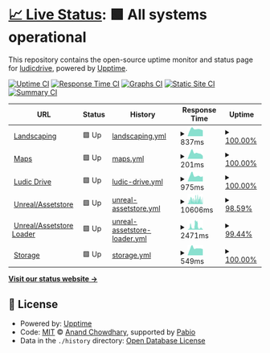 # [📈 Live Status](https://status.ludicdrive.com): <!--live status--> **🟩 All systems operational**

This repository contains the open-source uptime monitor and status page for [ludicdrive](https://status.ludicdrive.com), powered by [Upptime](https://github.com/upptime/upptime).

[![Uptime CI](https://github.com/ludicdrive/uptime-monitor/workflows/Uptime%20CI/badge.svg)](https://github.com/ludicdrive/uptime-monitor/actions?query=workflow%3A%22Uptime+CI%22)
[![Response Time CI](https://github.com/ludicdrive/uptime-monitor/workflows/Response%20Time%20CI/badge.svg)](https://github.com/ludicdrive/uptime-monitor/actions?query=workflow%3A%22Response+Time+CI%22)
[![Graphs CI](https://github.com/ludicdrive/uptime-monitor/workflows/Graphs%20CI/badge.svg)](https://github.com/ludicdrive/uptime-monitor/actions?query=workflow%3A%22Graphs+CI%22)
[![Static Site CI](https://github.com/ludicdrive/uptime-monitor/workflows/Static%20Site%20CI/badge.svg)](https://github.com/ludicdrive/uptime-monitor/actions?query=workflow%3A%22Static+Site+CI%22)
[![Summary CI](https://github.com/ludicdrive/uptime-monitor/workflows/Summary%20CI/badge.svg)](https://github.com/ludicdrive/uptime-monitor/actions?query=workflow%3A%22Summary+CI%22)

<!--start: status pages-->
<!-- This summary is generated by Upptime (https://github.com/upptime/upptime) -->
<!-- Do not edit this manually, your changes will be overwritten -->
<!-- prettier-ignore -->
| URL | Status | History | Response Time | Uptime |
| --- | ------ | ------- | ------------- | ------ |
| <img alt="" src="https://icons.duckduckgo.com/ip3/landscaping.ludicdrive.com.ico" height="13"> [Landscaping](https://landscaping.ludicdrive.com) | 🟩 Up | [landscaping.yml](https://github.com/ludicdrive/uptime-monitor/commits/HEAD/history/landscaping.yml) | <details><summary><img alt="Response time graph" src="./graphs/landscaping/response-time-week.png" height="20"> 837ms</summary><br><a href="https://status.ludicdrive.com/history/landscaping"><img alt="Response time 1027" src="https://img.shields.io/endpoint?url=https%3A%2F%2Fraw.githubusercontent.com%2Fludicdrive%2Fuptime-monitor%2FHEAD%2Fapi%2Flandscaping%2Fresponse-time.json"></a><br><a href="https://status.ludicdrive.com/history/landscaping"><img alt="24-hour response time 860" src="https://img.shields.io/endpoint?url=https%3A%2F%2Fraw.githubusercontent.com%2Fludicdrive%2Fuptime-monitor%2FHEAD%2Fapi%2Flandscaping%2Fresponse-time-day.json"></a><br><a href="https://status.ludicdrive.com/history/landscaping"><img alt="7-day response time 837" src="https://img.shields.io/endpoint?url=https%3A%2F%2Fraw.githubusercontent.com%2Fludicdrive%2Fuptime-monitor%2FHEAD%2Fapi%2Flandscaping%2Fresponse-time-week.json"></a><br><a href="https://status.ludicdrive.com/history/landscaping"><img alt="30-day response time 896" src="https://img.shields.io/endpoint?url=https%3A%2F%2Fraw.githubusercontent.com%2Fludicdrive%2Fuptime-monitor%2FHEAD%2Fapi%2Flandscaping%2Fresponse-time-month.json"></a><br><a href="https://status.ludicdrive.com/history/landscaping"><img alt="1-year response time 1027" src="https://img.shields.io/endpoint?url=https%3A%2F%2Fraw.githubusercontent.com%2Fludicdrive%2Fuptime-monitor%2FHEAD%2Fapi%2Flandscaping%2Fresponse-time-year.json"></a></details> | <details><summary><a href="https://status.ludicdrive.com/history/landscaping">100.00%</a></summary><a href="https://status.ludicdrive.com/history/landscaping"><img alt="All-time uptime 99.96%" src="https://img.shields.io/endpoint?url=https%3A%2F%2Fraw.githubusercontent.com%2Fludicdrive%2Fuptime-monitor%2FHEAD%2Fapi%2Flandscaping%2Fuptime.json"></a><br><a href="https://status.ludicdrive.com/history/landscaping"><img alt="24-hour uptime 100.00%" src="https://img.shields.io/endpoint?url=https%3A%2F%2Fraw.githubusercontent.com%2Fludicdrive%2Fuptime-monitor%2FHEAD%2Fapi%2Flandscaping%2Fuptime-day.json"></a><br><a href="https://status.ludicdrive.com/history/landscaping"><img alt="7-day uptime 100.00%" src="https://img.shields.io/endpoint?url=https%3A%2F%2Fraw.githubusercontent.com%2Fludicdrive%2Fuptime-monitor%2FHEAD%2Fapi%2Flandscaping%2Fuptime-week.json"></a><br><a href="https://status.ludicdrive.com/history/landscaping"><img alt="30-day uptime 100.00%" src="https://img.shields.io/endpoint?url=https%3A%2F%2Fraw.githubusercontent.com%2Fludicdrive%2Fuptime-monitor%2FHEAD%2Fapi%2Flandscaping%2Fuptime-month.json"></a><br><a href="https://status.ludicdrive.com/history/landscaping"><img alt="1-year uptime 99.96%" src="https://img.shields.io/endpoint?url=https%3A%2F%2Fraw.githubusercontent.com%2Fludicdrive%2Fuptime-monitor%2FHEAD%2Fapi%2Flandscaping%2Fuptime-year.json"></a></details>
| <img alt="" src="https://icons.duckduckgo.com/ip3/landscaping.ludicdrive.com.ico" height="13"> [Maps](https://maps.ludicdrive.com) | 🟩 Up | [maps.yml](https://github.com/ludicdrive/uptime-monitor/commits/HEAD/history/maps.yml) | <details><summary><img alt="Response time graph" src="./graphs/maps/response-time-week.png" height="20"> 201ms</summary><br><a href="https://status.ludicdrive.com/history/maps"><img alt="Response time 315" src="https://img.shields.io/endpoint?url=https%3A%2F%2Fraw.githubusercontent.com%2Fludicdrive%2Fuptime-monitor%2FHEAD%2Fapi%2Fmaps%2Fresponse-time.json"></a><br><a href="https://status.ludicdrive.com/history/maps"><img alt="24-hour response time 347" src="https://img.shields.io/endpoint?url=https%3A%2F%2Fraw.githubusercontent.com%2Fludicdrive%2Fuptime-monitor%2FHEAD%2Fapi%2Fmaps%2Fresponse-time-day.json"></a><br><a href="https://status.ludicdrive.com/history/maps"><img alt="7-day response time 201" src="https://img.shields.io/endpoint?url=https%3A%2F%2Fraw.githubusercontent.com%2Fludicdrive%2Fuptime-monitor%2FHEAD%2Fapi%2Fmaps%2Fresponse-time-week.json"></a><br><a href="https://status.ludicdrive.com/history/maps"><img alt="30-day response time 195" src="https://img.shields.io/endpoint?url=https%3A%2F%2Fraw.githubusercontent.com%2Fludicdrive%2Fuptime-monitor%2FHEAD%2Fapi%2Fmaps%2Fresponse-time-month.json"></a><br><a href="https://status.ludicdrive.com/history/maps"><img alt="1-year response time 315" src="https://img.shields.io/endpoint?url=https%3A%2F%2Fraw.githubusercontent.com%2Fludicdrive%2Fuptime-monitor%2FHEAD%2Fapi%2Fmaps%2Fresponse-time-year.json"></a></details> | <details><summary><a href="https://status.ludicdrive.com/history/maps">100.00%</a></summary><a href="https://status.ludicdrive.com/history/maps"><img alt="All-time uptime 100.00%" src="https://img.shields.io/endpoint?url=https%3A%2F%2Fraw.githubusercontent.com%2Fludicdrive%2Fuptime-monitor%2FHEAD%2Fapi%2Fmaps%2Fuptime.json"></a><br><a href="https://status.ludicdrive.com/history/maps"><img alt="24-hour uptime 100.00%" src="https://img.shields.io/endpoint?url=https%3A%2F%2Fraw.githubusercontent.com%2Fludicdrive%2Fuptime-monitor%2FHEAD%2Fapi%2Fmaps%2Fuptime-day.json"></a><br><a href="https://status.ludicdrive.com/history/maps"><img alt="7-day uptime 100.00%" src="https://img.shields.io/endpoint?url=https%3A%2F%2Fraw.githubusercontent.com%2Fludicdrive%2Fuptime-monitor%2FHEAD%2Fapi%2Fmaps%2Fuptime-week.json"></a><br><a href="https://status.ludicdrive.com/history/maps"><img alt="30-day uptime 100.00%" src="https://img.shields.io/endpoint?url=https%3A%2F%2Fraw.githubusercontent.com%2Fludicdrive%2Fuptime-monitor%2FHEAD%2Fapi%2Fmaps%2Fuptime-month.json"></a><br><a href="https://status.ludicdrive.com/history/maps"><img alt="1-year uptime 100.00%" src="https://img.shields.io/endpoint?url=https%3A%2F%2Fraw.githubusercontent.com%2Fludicdrive%2Fuptime-monitor%2FHEAD%2Fapi%2Fmaps%2Fuptime-year.json"></a></details>
| <img alt="" src="https://icons.duckduckgo.com/ip3/ludicdrive.com.ico" height="13"> [Ludic Drive](https://ludicdrive.com) | 🟩 Up | [ludic-drive.yml](https://github.com/ludicdrive/uptime-monitor/commits/HEAD/history/ludic-drive.yml) | <details><summary><img alt="Response time graph" src="./graphs/ludic-drive/response-time-week.png" height="20"> 975ms</summary><br><a href="https://status.ludicdrive.com/history/ludic-drive"><img alt="Response time 1276" src="https://img.shields.io/endpoint?url=https%3A%2F%2Fraw.githubusercontent.com%2Fludicdrive%2Fuptime-monitor%2FHEAD%2Fapi%2Fludic-drive%2Fresponse-time.json"></a><br><a href="https://status.ludicdrive.com/history/ludic-drive"><img alt="24-hour response time 915" src="https://img.shields.io/endpoint?url=https%3A%2F%2Fraw.githubusercontent.com%2Fludicdrive%2Fuptime-monitor%2FHEAD%2Fapi%2Fludic-drive%2Fresponse-time-day.json"></a><br><a href="https://status.ludicdrive.com/history/ludic-drive"><img alt="7-day response time 975" src="https://img.shields.io/endpoint?url=https%3A%2F%2Fraw.githubusercontent.com%2Fludicdrive%2Fuptime-monitor%2FHEAD%2Fapi%2Fludic-drive%2Fresponse-time-week.json"></a><br><a href="https://status.ludicdrive.com/history/ludic-drive"><img alt="30-day response time 1218" src="https://img.shields.io/endpoint?url=https%3A%2F%2Fraw.githubusercontent.com%2Fludicdrive%2Fuptime-monitor%2FHEAD%2Fapi%2Fludic-drive%2Fresponse-time-month.json"></a><br><a href="https://status.ludicdrive.com/history/ludic-drive"><img alt="1-year response time 1276" src="https://img.shields.io/endpoint?url=https%3A%2F%2Fraw.githubusercontent.com%2Fludicdrive%2Fuptime-monitor%2FHEAD%2Fapi%2Fludic-drive%2Fresponse-time-year.json"></a></details> | <details><summary><a href="https://status.ludicdrive.com/history/ludic-drive">100.00%</a></summary><a href="https://status.ludicdrive.com/history/ludic-drive"><img alt="All-time uptime 99.97%" src="https://img.shields.io/endpoint?url=https%3A%2F%2Fraw.githubusercontent.com%2Fludicdrive%2Fuptime-monitor%2FHEAD%2Fapi%2Fludic-drive%2Fuptime.json"></a><br><a href="https://status.ludicdrive.com/history/ludic-drive"><img alt="24-hour uptime 100.00%" src="https://img.shields.io/endpoint?url=https%3A%2F%2Fraw.githubusercontent.com%2Fludicdrive%2Fuptime-monitor%2FHEAD%2Fapi%2Fludic-drive%2Fuptime-day.json"></a><br><a href="https://status.ludicdrive.com/history/ludic-drive"><img alt="7-day uptime 100.00%" src="https://img.shields.io/endpoint?url=https%3A%2F%2Fraw.githubusercontent.com%2Fludicdrive%2Fuptime-monitor%2FHEAD%2Fapi%2Fludic-drive%2Fuptime-week.json"></a><br><a href="https://status.ludicdrive.com/history/ludic-drive"><img alt="30-day uptime 100.00%" src="https://img.shields.io/endpoint?url=https%3A%2F%2Fraw.githubusercontent.com%2Fludicdrive%2Fuptime-monitor%2FHEAD%2Fapi%2Fludic-drive%2Fuptime-month.json"></a><br><a href="https://status.ludicdrive.com/history/ludic-drive"><img alt="1-year uptime 99.97%" src="https://img.shields.io/endpoint?url=https%3A%2F%2Fraw.githubusercontent.com%2Fludicdrive%2Fuptime-monitor%2FHEAD%2Fapi%2Fludic-drive%2Fuptime-year.json"></a></details>
| <img alt="" src="https://unrealassetstore.com/wp-content/uploads/2024/02/Square150x150Logo.png" height="13"> [Unreal/Assetstore](https://unrealassetstore.com) | 🟩 Up | [unreal-assetstore.yml](https://github.com/ludicdrive/uptime-monitor/commits/HEAD/history/unreal-assetstore.yml) | <details><summary><img alt="Response time graph" src="./graphs/unreal-assetstore/response-time-week.png" height="20"> 10606ms</summary><br><a href="https://status.ludicdrive.com/history/unreal-assetstore"><img alt="Response time 4330" src="https://img.shields.io/endpoint?url=https%3A%2F%2Fraw.githubusercontent.com%2Fludicdrive%2Fuptime-monitor%2FHEAD%2Fapi%2Funreal-assetstore%2Fresponse-time.json"></a><br><a href="https://status.ludicdrive.com/history/unreal-assetstore"><img alt="24-hour response time 2049" src="https://img.shields.io/endpoint?url=https%3A%2F%2Fraw.githubusercontent.com%2Fludicdrive%2Fuptime-monitor%2FHEAD%2Fapi%2Funreal-assetstore%2Fresponse-time-day.json"></a><br><a href="https://status.ludicdrive.com/history/unreal-assetstore"><img alt="7-day response time 10606" src="https://img.shields.io/endpoint?url=https%3A%2F%2Fraw.githubusercontent.com%2Fludicdrive%2Fuptime-monitor%2FHEAD%2Fapi%2Funreal-assetstore%2Fresponse-time-week.json"></a><br><a href="https://status.ludicdrive.com/history/unreal-assetstore"><img alt="30-day response time 8385" src="https://img.shields.io/endpoint?url=https%3A%2F%2Fraw.githubusercontent.com%2Fludicdrive%2Fuptime-monitor%2FHEAD%2Fapi%2Funreal-assetstore%2Fresponse-time-month.json"></a><br><a href="https://status.ludicdrive.com/history/unreal-assetstore"><img alt="1-year response time 4330" src="https://img.shields.io/endpoint?url=https%3A%2F%2Fraw.githubusercontent.com%2Fludicdrive%2Fuptime-monitor%2FHEAD%2Fapi%2Funreal-assetstore%2Fresponse-time-year.json"></a></details> | <details><summary><a href="https://status.ludicdrive.com/history/unreal-assetstore">98.59%</a></summary><a href="https://status.ludicdrive.com/history/unreal-assetstore"><img alt="All-time uptime 99.86%" src="https://img.shields.io/endpoint?url=https%3A%2F%2Fraw.githubusercontent.com%2Fludicdrive%2Fuptime-monitor%2FHEAD%2Fapi%2Funreal-assetstore%2Fuptime.json"></a><br><a href="https://status.ludicdrive.com/history/unreal-assetstore"><img alt="24-hour uptime 100.00%" src="https://img.shields.io/endpoint?url=https%3A%2F%2Fraw.githubusercontent.com%2Fludicdrive%2Fuptime-monitor%2FHEAD%2Fapi%2Funreal-assetstore%2Fuptime-day.json"></a><br><a href="https://status.ludicdrive.com/history/unreal-assetstore"><img alt="7-day uptime 98.59%" src="https://img.shields.io/endpoint?url=https%3A%2F%2Fraw.githubusercontent.com%2Fludicdrive%2Fuptime-monitor%2FHEAD%2Fapi%2Funreal-assetstore%2Fuptime-week.json"></a><br><a href="https://status.ludicdrive.com/history/unreal-assetstore"><img alt="30-day uptime 99.67%" src="https://img.shields.io/endpoint?url=https%3A%2F%2Fraw.githubusercontent.com%2Fludicdrive%2Fuptime-monitor%2FHEAD%2Fapi%2Funreal-assetstore%2Fuptime-month.json"></a><br><a href="https://status.ludicdrive.com/history/unreal-assetstore"><img alt="1-year uptime 99.86%" src="https://img.shields.io/endpoint?url=https%3A%2F%2Fraw.githubusercontent.com%2Fludicdrive%2Fuptime-monitor%2FHEAD%2Fapi%2Funreal-assetstore%2Fuptime-year.json"></a></details>
| <img alt="" src="https://unrealassetstore.com/wp-content/uploads/2024/02/Square150x150Logo.png" height="13"> [Unreal/Assetstore Loader](https://amm.assetstore-ue.com/user/ready) | 🟩 Up | [unreal-assetstore-loader.yml](https://github.com/ludicdrive/uptime-monitor/commits/HEAD/history/unreal-assetstore-loader.yml) | <details><summary><img alt="Response time graph" src="./graphs/unreal-assetstore-loader/response-time-week.png" height="20"> 2471ms</summary><br><a href="https://status.ludicdrive.com/history/unreal-assetstore-loader"><img alt="Response time 927" src="https://img.shields.io/endpoint?url=https%3A%2F%2Fraw.githubusercontent.com%2Fludicdrive%2Fuptime-monitor%2FHEAD%2Fapi%2Funreal-assetstore-loader%2Fresponse-time.json"></a><br><a href="https://status.ludicdrive.com/history/unreal-assetstore-loader"><img alt="24-hour response time 804" src="https://img.shields.io/endpoint?url=https%3A%2F%2Fraw.githubusercontent.com%2Fludicdrive%2Fuptime-monitor%2FHEAD%2Fapi%2Funreal-assetstore-loader%2Fresponse-time-day.json"></a><br><a href="https://status.ludicdrive.com/history/unreal-assetstore-loader"><img alt="7-day response time 2471" src="https://img.shields.io/endpoint?url=https%3A%2F%2Fraw.githubusercontent.com%2Fludicdrive%2Fuptime-monitor%2FHEAD%2Fapi%2Funreal-assetstore-loader%2Fresponse-time-week.json"></a><br><a href="https://status.ludicdrive.com/history/unreal-assetstore-loader"><img alt="30-day response time 1511" src="https://img.shields.io/endpoint?url=https%3A%2F%2Fraw.githubusercontent.com%2Fludicdrive%2Fuptime-monitor%2FHEAD%2Fapi%2Funreal-assetstore-loader%2Fresponse-time-month.json"></a><br><a href="https://status.ludicdrive.com/history/unreal-assetstore-loader"><img alt="1-year response time 927" src="https://img.shields.io/endpoint?url=https%3A%2F%2Fraw.githubusercontent.com%2Fludicdrive%2Fuptime-monitor%2FHEAD%2Fapi%2Funreal-assetstore-loader%2Fresponse-time-year.json"></a></details> | <details><summary><a href="https://status.ludicdrive.com/history/unreal-assetstore-loader">99.44%</a></summary><a href="https://status.ludicdrive.com/history/unreal-assetstore-loader"><img alt="All-time uptime 99.90%" src="https://img.shields.io/endpoint?url=https%3A%2F%2Fraw.githubusercontent.com%2Fludicdrive%2Fuptime-monitor%2FHEAD%2Fapi%2Funreal-assetstore-loader%2Fuptime.json"></a><br><a href="https://status.ludicdrive.com/history/unreal-assetstore-loader"><img alt="24-hour uptime 100.00%" src="https://img.shields.io/endpoint?url=https%3A%2F%2Fraw.githubusercontent.com%2Fludicdrive%2Fuptime-monitor%2FHEAD%2Fapi%2Funreal-assetstore-loader%2Fuptime-day.json"></a><br><a href="https://status.ludicdrive.com/history/unreal-assetstore-loader"><img alt="7-day uptime 99.44%" src="https://img.shields.io/endpoint?url=https%3A%2F%2Fraw.githubusercontent.com%2Fludicdrive%2Fuptime-monitor%2FHEAD%2Fapi%2Funreal-assetstore-loader%2Fuptime-week.json"></a><br><a href="https://status.ludicdrive.com/history/unreal-assetstore-loader"><img alt="30-day uptime 99.62%" src="https://img.shields.io/endpoint?url=https%3A%2F%2Fraw.githubusercontent.com%2Fludicdrive%2Fuptime-monitor%2FHEAD%2Fapi%2Funreal-assetstore-loader%2Fuptime-month.json"></a><br><a href="https://status.ludicdrive.com/history/unreal-assetstore-loader"><img alt="1-year uptime 99.90%" src="https://img.shields.io/endpoint?url=https%3A%2F%2Fraw.githubusercontent.com%2Fludicdrive%2Fuptime-monitor%2FHEAD%2Fapi%2Funreal-assetstore-loader%2Fuptime-year.json"></a></details>
| <img alt="" src="https://icons.duckduckgo.com/ip3/cloud.ludicdrive.com.ico" height="13"> [Storage](https://cloud.ludicdrive.com) | 🟩 Up | [storage.yml](https://github.com/ludicdrive/uptime-monitor/commits/HEAD/history/storage.yml) | <details><summary><img alt="Response time graph" src="./graphs/storage/response-time-week.png" height="20"> 549ms</summary><br><a href="https://status.ludicdrive.com/history/storage"><img alt="Response time 587" src="https://img.shields.io/endpoint?url=https%3A%2F%2Fraw.githubusercontent.com%2Fludicdrive%2Fuptime-monitor%2FHEAD%2Fapi%2Fstorage%2Fresponse-time.json"></a><br><a href="https://status.ludicdrive.com/history/storage"><img alt="24-hour response time 603" src="https://img.shields.io/endpoint?url=https%3A%2F%2Fraw.githubusercontent.com%2Fludicdrive%2Fuptime-monitor%2FHEAD%2Fapi%2Fstorage%2Fresponse-time-day.json"></a><br><a href="https://status.ludicdrive.com/history/storage"><img alt="7-day response time 549" src="https://img.shields.io/endpoint?url=https%3A%2F%2Fraw.githubusercontent.com%2Fludicdrive%2Fuptime-monitor%2FHEAD%2Fapi%2Fstorage%2Fresponse-time-week.json"></a><br><a href="https://status.ludicdrive.com/history/storage"><img alt="30-day response time 605" src="https://img.shields.io/endpoint?url=https%3A%2F%2Fraw.githubusercontent.com%2Fludicdrive%2Fuptime-monitor%2FHEAD%2Fapi%2Fstorage%2Fresponse-time-month.json"></a><br><a href="https://status.ludicdrive.com/history/storage"><img alt="1-year response time 587" src="https://img.shields.io/endpoint?url=https%3A%2F%2Fraw.githubusercontent.com%2Fludicdrive%2Fuptime-monitor%2FHEAD%2Fapi%2Fstorage%2Fresponse-time-year.json"></a></details> | <details><summary><a href="https://status.ludicdrive.com/history/storage">100.00%</a></summary><a href="https://status.ludicdrive.com/history/storage"><img alt="All-time uptime 100.00%" src="https://img.shields.io/endpoint?url=https%3A%2F%2Fraw.githubusercontent.com%2Fludicdrive%2Fuptime-monitor%2FHEAD%2Fapi%2Fstorage%2Fuptime.json"></a><br><a href="https://status.ludicdrive.com/history/storage"><img alt="24-hour uptime 100.00%" src="https://img.shields.io/endpoint?url=https%3A%2F%2Fraw.githubusercontent.com%2Fludicdrive%2Fuptime-monitor%2FHEAD%2Fapi%2Fstorage%2Fuptime-day.json"></a><br><a href="https://status.ludicdrive.com/history/storage"><img alt="7-day uptime 100.00%" src="https://img.shields.io/endpoint?url=https%3A%2F%2Fraw.githubusercontent.com%2Fludicdrive%2Fuptime-monitor%2FHEAD%2Fapi%2Fstorage%2Fuptime-week.json"></a><br><a href="https://status.ludicdrive.com/history/storage"><img alt="30-day uptime 100.00%" src="https://img.shields.io/endpoint?url=https%3A%2F%2Fraw.githubusercontent.com%2Fludicdrive%2Fuptime-monitor%2FHEAD%2Fapi%2Fstorage%2Fuptime-month.json"></a><br><a href="https://status.ludicdrive.com/history/storage"><img alt="1-year uptime 100.00%" src="https://img.shields.io/endpoint?url=https%3A%2F%2Fraw.githubusercontent.com%2Fludicdrive%2Fuptime-monitor%2FHEAD%2Fapi%2Fstorage%2Fuptime-year.json"></a></details>

<!--end: status pages-->

[**Visit our status website →**](https://status.ludicdrive.com)

## 📄 License

- Powered by: [Upptime](https://github.com/upptime/upptime)
- Code: [MIT](./LICENSE) © [Anand Chowdhary](https://anandchowdhary.com), supported by [Pabio](https://pabio.com)
- Data in the `./history` directory: [Open Database License](https://opendatacommons.org/licenses/odbl/1-0/)
